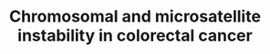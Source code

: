 ---
annotations:
- id: PW:0000612
  parent: disease pathway
  type: Pathway Ontology
  value: colorectal cancer pathway
- id: PW:0000292
  parent: regulatory pathway
  type: Pathway Ontology
  value: altered DNA repair pathway
- id: PW:0000605
  parent: disease pathway
  type: Pathway Ontology
  value: cancer pathway
- id: CL:0000066
  parent: animal cell
  type: Cell Type Ontology
  value: epithelial cell
- id: DOID:9256
  parent: disease of cellular proliferation
  type: Disease Ontology
  value: colorectal cancer
- id: PW:0000598
  parent: signaling pathway
  type: Pathway Ontology
  value: altered Wnt signaling pathway
authors:
- Khanspers
- Egonw
- AMTan
- Fehrhart
- Eweitz
citedin: ''
communities:
- CPTAC
description: 'CRC arises from the colorectal epithelium as a result of the accumulation
  of genetic alterations in defined oncogenes and tumour suppressor genes (TSG). Two
  major mechanisms of genomic instability have been identified in sporadic CRC progression.
  The first, known as chromosomal instability (CIN), results from a series of genetic
  changes that involve the activation of oncogenes such as K-ras and inactivation
  of TSG such as p53, DCC/Smad4, and APC. The second, known as  microsatellite instability
  (MSI), results from inactivation of the DNA mismatch repair genes MLH1 and/or MSH2
  by hypermethylation of their promoter, and secondary mutation of genes with coding
  microsatellites, such as transforming growth factor receptor II (TGF-RII) and BAX.
  Hereditary syndromes have germline mutations in specific genes (mutation in the
  tumour suppressor gene APC on chromosome 5q in FAP, mutated DNA mismatch repair
  genes in HNPCC).  This pathway is based on information from [KEGG](http://www.genome.jp/dbget-bin/www_bget?map05210).  The
  most common mutation in colon cancer is inactivation of APC. When APC does not have
  an inactivating mutation, frequently there are activating mutations in β-catenin.
  In order for cancer to develop, both alleles must be mutated. Mutations in APC or
  β-catenin must be followed by other mutations to become cancerous; however, in carriers
  of an APC inactivating mutations, the risk of colorectal cancer by age 40 is almost
  100%.  The impact of KRAS mutations is heavily dependent on the order of mutations.
  Primary KRAS mutations generally lead to a self-limiting hyperplastic or borderline
  lesion, but if they occur after a previous APC mutation it often progresses to cancer.
  KRAS mutation is predictive of a very poor response to panitumumab and cetuximab
  therapy in colorectal cancer. Currently, the most reliable way to predict whether
  a colorectal cancer patient will respond to one of the EGFR-inhibiting drugs is
  to test for certain “activating” mutations in the gene that encodes KRAS, which
  occurs in 30%–50% of colorectal cancers. Studies show patients whose tumors express
  the mutated version of the KRAS gene will not respond to cetuximab or panitumumab.
  Source: [Wikipedia](https://en.wikipedia.org/wiki/KRAS#Colorectal_cancer).  DCC
  can be considered a conditional tumor suppressor gene as well as a conditional oncogene.
  When DCC is present and not activated by netrin it is proapoptotic, and represses
  tumor formation. When DCC is present and netrin-activated it promotes cell survival,
  acting as an oncoprotein. One of the most frequent genetic abnormalities that occur
  in advanced colorectal cancer is loss of heterozygosity (LOH) of DCC in region 18q21.
  Source: [Wikipedia](https://en.wikipedia.org/wiki/Deleted_in_Colorectal_Cancer).  [de
  Miranda et al](https://www.ncbi.nlm.nih.gov/pubmed/25736321) suggest that TGFβ signaling
  remains active in some CRC cells with MSI mutations in the TGFBR2 gene, because
  the mutated gene still expresses a functional protein.   Aberrant overexpression
  of cyclooxygenase-2 (COX-2) is thought to have an important role in development
  of CRC. The tumorigenic effects of COX-2 can be attributed to the production of
  PGE2; increased levels of PGE2 have been reported in colorectal adenomas as well
  as carcinomas. COX-2 and PGE2 regulate proliferation, survival, migration, and invasion
  in colorectal tumors. Source: [Pino et al](https://www.ncbi.nlm.nih.gov/pubmed/20420946).
  Phosphorylation sites were added based on information from PhosphoSitePlus (R),
  www.phosphosite.org.  Proteins on this pathway have targeted assays available via
  the [CPTAC Assay Portal](https://assays.cancer.gov/available_assays?wp_id=WP4216).'
last-edited: 2025-02-27
ndex: ccc791b2-8b69-11eb-9e72-0ac135e8bacf
organisms:
- Homo sapiens
redirect_from:
- /index.php/Pathway:WP4216
- /instance/WP4216
- /instance/WP4216_r137063
revision: r137063
schema-jsonld:
- '@context': https://schema.org/
  '@id': https://wikipathways.github.io/pathways/WP4216.html
  '@type': Dataset
  creator:
    '@type': Organization
    name: WikiPathways
  description: 'CRC arises from the colorectal epithelium as a result of the accumulation
    of genetic alterations in defined oncogenes and tumour suppressor genes (TSG).
    Two major mechanisms of genomic instability have been identified in sporadic CRC
    progression. The first, known as chromosomal instability (CIN), results from a
    series of genetic changes that involve the activation of oncogenes such as K-ras
    and inactivation of TSG such as p53, DCC/Smad4, and APC. The second, known as  microsatellite
    instability (MSI), results from inactivation of the DNA mismatch repair genes
    MLH1 and/or MSH2 by hypermethylation of their promoter, and secondary mutation
    of genes with coding microsatellites, such as transforming growth factor receptor
    II (TGF-RII) and BAX. Hereditary syndromes have germline mutations in specific
    genes (mutation in the tumour suppressor gene APC on chromosome 5q in FAP, mutated
    DNA mismatch repair genes in HNPCC).  This pathway is based on information from
    [KEGG](http://www.genome.jp/dbget-bin/www_bget?map05210).  The most common mutation
    in colon cancer is inactivation of APC. When APC does not have an inactivating
    mutation, frequently there are activating mutations in β-catenin. In order for
    cancer to develop, both alleles must be mutated. Mutations in APC or β-catenin
    must be followed by other mutations to become cancerous; however, in carriers
    of an APC inactivating mutations, the risk of colorectal cancer by age 40 is almost
    100%.  The impact of KRAS mutations is heavily dependent on the order of mutations.
    Primary KRAS mutations generally lead to a self-limiting hyperplastic or borderline
    lesion, but if they occur after a previous APC mutation it often progresses to
    cancer. KRAS mutation is predictive of a very poor response to panitumumab and
    cetuximab therapy in colorectal cancer. Currently, the most reliable way to predict
    whether a colorectal cancer patient will respond to one of the EGFR-inhibiting
    drugs is to test for certain “activating” mutations in the gene that encodes KRAS,
    which occurs in 30%–50% of colorectal cancers. Studies show patients whose tumors
    express the mutated version of the KRAS gene will not respond to cetuximab or
    panitumumab. Source: [Wikipedia](https://en.wikipedia.org/wiki/KRAS#Colorectal_cancer).  DCC
    can be considered a conditional tumor suppressor gene as well as a conditional
    oncogene. When DCC is present and not activated by netrin it is proapoptotic,
    and represses tumor formation. When DCC is present and netrin-activated it promotes
    cell survival, acting as an oncoprotein. One of the most frequent genetic abnormalities
    that occur in advanced colorectal cancer is loss of heterozygosity (LOH) of DCC
    in region 18q21. Source: [Wikipedia](https://en.wikipedia.org/wiki/Deleted_in_Colorectal_Cancer).  [de
    Miranda et al](https://www.ncbi.nlm.nih.gov/pubmed/25736321) suggest that TGFβ
    signaling remains active in some CRC cells with MSI mutations in the TGFBR2 gene,
    because the mutated gene still expresses a functional protein.   Aberrant overexpression
    of cyclooxygenase-2 (COX-2) is thought to have an important role in development
    of CRC. The tumorigenic effects of COX-2 can be attributed to the production of
    PGE2; increased levels of PGE2 have been reported in colorectal adenomas as well
    as carcinomas. COX-2 and PGE2 regulate proliferation, survival, migration, and
    invasion in colorectal tumors. Source: [Pino et al](https://www.ncbi.nlm.nih.gov/pubmed/20420946).
    Phosphorylation sites were added based on information from PhosphoSitePlus (R),
    www.phosphosite.org.  Proteins on this pathway have targeted assays available
    via the [CPTAC Assay Portal](https://assays.cancer.gov/available_assays?wp_id=WP4216).'
  keywords:
  - AKT1
  - AKT2
  - AKT3
  - APC
  - APC2
  - APPL1
  - ARAF
  - AXIN1
  - AXIN2
  - Arachidonic acid
  - BAD
  - BAK1
  - BAX
  - BBC3
  - BCL2
  - BCL2L11
  - BIRC5
  - BRAF
  - CASP3
  - CASP9
  - CCND1
  - CDKN1A
  - CSNK1A1
  - CSNK1A1L
  - CTNNB1
  - CYCS
  - DCC
  - DDB2
  - EXOC2
  - FOS
  - GADD45A
  - GADD45B
  - GADD45G
  - GSK3B
  - JUN
  - KRAS
  - LEF1
  - MAP2K1
  - MAPK1
  - MAPK10
  - MAPK3
  - MAPK8
  - MAPK9
  - MLH1
  - MSH2
  - MSH3
  - MSH6
  - MYC
  - NTN1
  - PGE2
  - PGH2
  - PMAIP1
  - POLK
  - PTGS2
  - RAC1
  - RAC2
  - RAC3
  - RAF1
  - RALA
  - RALB
  - RALGDS
  - REL
  - RHOA
  - SMAD2
  - SMAD3
  - SMAD4
  - TBK1
  - TCF7
  - TCF7L1
  - TCF7L2
  - TGFB1
  - TGFB2
  - TGFB3
  - TGFBR1
  - TGFBR2
  - TP53
  license: CC0
  name: 'Chromosomal and microsatellite instability in colorectal cancer '
seo: CreativeWork
title: 'Chromosomal and microsatellite instability in colorectal cancer '
wpid: WP4216
---